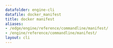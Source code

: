 ```yaml
---
datafolder: engine-cli
datafile: docker_manifest
title: docker manifest
aliases:
- /edge/engine/reference/commandline/manifest/
- /engine/reference/commandline/manifest/
layout: cli
---
```


<!--
This page is automatically generated from Docker's source code. If you want to
suggest a change to the text that appears here, open a ticket or pull request
in the source repository on GitHub:

https://github.com/docker/cli
-->
